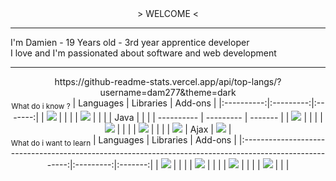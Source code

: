 <div align="center">
    > WELCOME <
    <div align="left">
        <hr />
        I'm Damien - 19 Years old - 3rd year apprentice developer
        <br />
        I love and I'm passionated about software and web development
        <hr />
    </div>
    <div>
        https://github-readme-stats.vercel.app/api/top-langs/?username=dam277&theme=dark
    </div>
    <sub>What do i know ?</sub>
    | Languages  | Libraries | Add-ons |
    |:----------:|:---------:|:-------:|
    | <img src="https://img.shields.io/badge/C%2B%2B-00599C?style=for-the-badge&logo=c%2B%2B&logoColor=white" />     |           |         |
    | <img src="https://img.shields.io/badge/C%23-239120?style=for-the-badge&logo=c-sharp&logoColor=white" />           |           |         |
    | <img src="" />Java       |           |         |
    | ---------- | --------- | ------- |
    | <img src="https://img.shields.io/badge/HTML5-E34F26?style=for-the-badge&logo=html5&logoColor=white" />            |           |         |
    | <img src="https://img.shields.io/badge/CSS3-1572B6?style=for-the-badge&logo=css3&logoColor=white" />              |           |         |
    | <img src="https://img.shields.io/badge/PHP-777BB4?style=for-the-badge&logo=php&logoColor=white" />                |           |         |
    | <img src="https://img.shields.io/badge/JavaScript-323330?style=for-the-badge&logo=javascript&logoColor=F7DF1E" /> | Ajax      | <img src="https://img.shields.io/badge/json-5E5C5C?style=for-the-badge&logo=json&logoColor=white" />        |
    <div>
        <sub>What do i want to learn</sub>
        | Languages                                                                                               | Libraries | Add-ons |
        |:-------------------------------------------------------------------------------------------------------:|:---------:|:-------:|
        | <img src="https://img.shields.io/badge/Dart-0175C2?style=for-the-badge&logo=dart&logoColor=white" />    |           |         |
        | <img src="https://img.shields.io/badge/Python-FFD43B?style=for-the-badge&logo=python&logoColor=blue" /> |           |         |
        | <img src="https://img.shields.io/badge/Rust-black?style=for-the-badge&logo=rust&logoColor=#E57324" />   |           |         |
        | <img src="https://img.shields.io/badge/Dart-0175C2?style=for-the-badge&logo=dart&logoColor=white " />   |           |         |
    </div>
</div>
